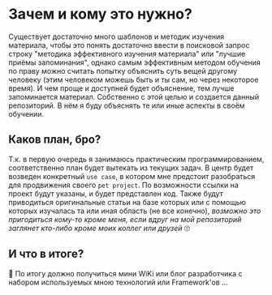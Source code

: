 # Зачем и кому это нужно?
Существует достаточно много шаблонов и методик изучения материала, чтобы это понять достаточно ввести в поисковой запрос строку "методика эффективного изучения материала" или "лучшие приёмы запоминания", однако самым эффективным методом обучения по праву можно считать попытку объяснить суть вещей другому человеку (этим человеком можешь быть и ты сам, но через некоторое время). И чем проще и доступней будет объяснение, тем лучше запоминается материал. Собственно с этой целью и создается данный репозиторий. В нём я буду объяснять те или иные аспекты в своём обучении.
## Каков план, бро?
Т.к. в первую очередь я занимаюсь практическим программированием, соответственно план будет вытекать из текущих задач. В центр будет возведен конкретный `use case`, в котором мне предстоит разобраться для продвижения своего `pet project`. По возможности ссылки на проект будут указаны, и будет представлен код. Также будут приводиться оригинальные статьи на базе которых или с помощью которых изучалась та или иная область (не все конечно), *возможно это пригодиться кому-то кроме меня, если вдруг на мой репозиторий заглянет кто-либо кроме моих коллег или друзей* 🙄
## И что в итоге? 
🏴 По итогу должно получиться мини WiKi или блог разработчика с набором используемых мною технологий или Framework'ов
...
